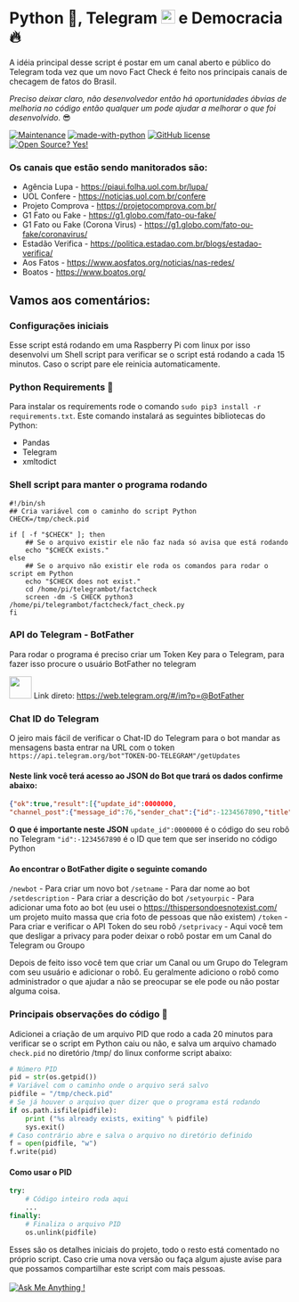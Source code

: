 # Python :snake:, Telegram <img src="https://logos-download.com/wp-content/uploads/2016/07/Telegram_logo.png" width="25" height="25"> e Democracia :fire:

A idéia principal desse script é postar em um canal aberto e público do Telegram toda vez que um novo Fact Check é feito nos principais canais de checagem de fatos do Brasil.

*Preciso deixar claro, não desenvolvedor então há oportunidades óbvias de melhoria no código então qualquer um pode ajudar a melhorar o que foi desenvolvido*. :sunglasses:

[![Maintenance](https://img.shields.io/badge/Maintained%3F-yes-green.svg)](https://github.com/tadeubanzato/fact_check_brasil/graphs/commit-activity) [![made-with-python](https://img.shields.io/badge/Made%20with-Python-1f425f.svg)](https://www.python.org/) [![GitHub license](https://img.shields.io/github/license/Naereen/StrapDown.js.svg)](https://github.com/tadeubanzato/fact_check_brasil/blob/main/LICENSE) [![Open Source? Yes!](https://badgen.net/badge/Open%20Source%20%3F/Yes%21/blue?icon=github)](https://github.com/tadeubanzato/fact_check_brasil)
</br>

### Os canais que estão sendo manitorados são:
- Agência Lupa - https://piaui.folha.uol.com.br/lupa/
- UOL Confere - https://noticias.uol.com.br/confere
- Projeto Comprova - https://projetocomprova.com.br/
- G1 Fato ou Fake - https://g1.globo.com/fato-ou-fake/
- G1 Fato ou Fake (Corona Virus) - https://g1.globo.com/fato-ou-fake/coronavirus/
- Estadão Verifica - https://politica.estadao.com.br/blogs/estadao-verifica/
- Aos Fatos - https://www.aosfatos.org/noticias/nas-redes/
- Boatos - https://www.boatos.org/

## Vamos aos comentários:
### Configurações iniciais
Esse script está rodando em uma Raspberry Pi com linux por isso desenvolvi um Shell script para verificar se o script está rodando a cada 15 minutos. Caso o script pare ele reinicia automaticamente.

### Python Requirements :snake:
Para instalar os requirements rode o comando `sudo pip3 install -r requirements.txt`.
Este comando instalará as seguintes bibliotecas do Python:
- Pandas
- Telegram
- xmltodict

### Shell script para manter o programa rodando
```shell
#!/bin/sh
## Cria variável com o caminho do script Python
CHECK=/tmp/check.pid

if [ -f "$CHECK" ]; then
    ## Se o arquivo existir ele não faz nada só avisa que está rodando
    echo "$CHECK exists."
else
    ## Se o arquivo não existir ele roda os comandos para rodar o script em Python
    echo "$CHECK does not exist."
    cd /home/pi/telegrambot/factcheck
    screen -dm -S CHECK python3 /home/pi/telegrambot/factcheck/fact_check.py
fi

```
### API do Telegram - BotFather
Para rodar o programa é preciso criar um Token Key para o Telegram, para fazer isso procure o usuário BotFather no telegram

<img src="https://cdn-images-1.medium.com/max/1600/1*XolFpjck53uWNRG8dOZz7w.png" width="40" height="40"> Link direto: https://web.telegram.org/#/im?p=@BotFather

### Chat ID do Telegram
O jeiro mais fácil de verificar o Chat-ID do Telegram para o bot mandar as mensagens basta entrar na URL com o token `https://api.telegram.org/bot"TOKEN-DO-TELEGRAM"/getUpdates`
#### Neste link você terá acesso ao JSON do Bot que trará os dados confirme abaixo:
```json
{"ok":true,"result":[{"update_id":0000000,
"channel_post":{"message_id":76,"sender_chat":{"id":-1234567890,"title":"Fact Check Bot \ud83d\udc4a\ud83c\udffd","username":"factcheckbrasil","type":"channel"},"chat":
```
**O que é importante neste JSON**
`update_id":0000000` é o código do seu robô no Telegram
`"id":-1234567890` é o ID que tem que ser inserido no código Python


#### Ao encontrar o BotFather digite o seguinte comando
`/newbot` - Para criar um novo bot
`/setname` - Para dar nome ao bot
`/setdescription` - Para criar a descrição do bot
`/setyourpic` - Para adicionar uma foto ao bot (eu usei o https://thispersondoesnotexist.com/ um projeto muito massa que cria foto de pessoas que não existem)
`/token` - Para criar e verificar o API Token do seu robô
`/setprivacy` - Aqui você tem que desligar a privacy para poder deixar o robô postar em um Canal do Telegram ou Groupo

Depois de feito isso você tem que criar um Canal ou um Grupo do Telegram com seu usuário e adicionar o robô. Eu geralmente adiciono o robô como administrador o que ajudar a não se preocupar se ele pode ou não postar alguma coisa.

### Principais observações do código :snake:
Adicionei a criação de um arquivo PID que rodo a cada 20 minutos para verificar se o script em Python caiu ou não, e salva um arquivo chamado `check.pid` no diretório /tmp/ do linux conforme script abaixo:
```python
# Número PID
pid = str(os.getpid())
# Variável com o caminho onde o arquivo será salvo
pidfile = "/tmp/check.pid"
# Se já houver o arquivo quer dizer que o programa está rodando
if os.path.isfile(pidfile):
    print ("%s already exists, exiting" % pidfile)
    sys.exit()
# Caso contrário abre e salva o arquivo no diretório definido
f = open(pidfile, "w")
f.write(pid)
```

#### Como usar o PID
```python
try:
	# Código inteiro roda aqui
	...
finally:
	# Finaliza o arquivo PID
	os.unlink(pidfile)
```

Esses são os detalhes iniciais do projeto, todo o resto está comentado no próprio script.
Caso crie uma nova versão ou faça algum ajuste avise para que possamos compartilhar este script com mais pessoas.</br></br>
[![Ask Me Anything !](https://img.shields.io/badge/Ask%20me-anything-1abc9c.svg)](https://github.com/tadeubanzato/fact_check_brasil)


